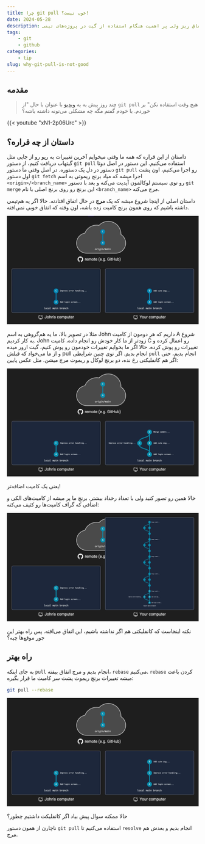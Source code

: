 ```yaml
---
title: چرا git pull خوب نیست؟!
date: 2024-05-28
description: در این نوشته می‌پردازیم به یک اتفاق ریز ولی پر اهمیت هنگام استفاده از گیت در پروژه‌های تیمی.
tags: 
    - git
    - github
categories:
    - tip
slug: why-git-pull-is-not-good
---
```


## مقدمه

> چند روز پیش به یه [ویدیو](https://www.youtube.com/watch?v=xN1-2p06Urc) با عنوان با حال "از `git pull` هیچ وقت استفاده نکن" بر خوردم. با خودم گفتم مگه چه مشکلی می‌تونه داشته باشه؟

{{< youtube "xN1-2p06Urc" >}}

## داستان از چه قراره؟

داستان از این قراره که همه ما وقتی میخوایم آخرین تغییرات یه رپو رو از جایی مثل گیتهاب دریافت کنیم، از دستور `git pull` استفاده می‌کنیم. این دستور در اصل دوتا دستور در دل یک دستوره. در اصل وقتی ما دستور `git pull` رو اجرا می‌کنیم، اون پشت اول دستور `git fetch` اجرا میشه که میاد برنچ ریموتی به اسم `<origin>/<branch_name>` رو توی سیستم لوکالمون آپدیت می‌کنه و بعد با دستور `git merge` این برنچ رو روی برنچ اصلی با نام `<branch_name>` مرج می‌کنه.

داستان اصلی از اینجا شروع میشه که یک **مرج** در حال اتفاق افتادنه. حالا اگر یه هم‌تیمی داشته باشیم که روی همون برنچ کامیت زده باشه، اون وقته که اتفاق خوبی نمی‌افته.

![زمانی که شما دستور pull را اجرا میکنید ولی کامیت دیگری در رپوی ریموت قرار گرفته](1.fa.jpg)

مثلا در تصویر بالا، ما یه هم‌گروهی به اسم John داریم که هر دومون از کامیت A شروع به کار کردیم. John زودتر از ما کار خودش رو انجام داده، کامیت C رو اعمال کرده و تغییرات رو پوش کرده. حالا اگر ما بخوایم تغییرات خودمون رو پوش کنیم، گیت ارور میده و از ما می‌خواد که قبلش pull انجام بدیم. اگر توی چنین شرایطی `pull` انجام بدیم، حتی اگر هم کانفلیکتی رخ نده، دو برنچ لوکال و ریموت مرج میشن. مثل عکس پایین:

![تولید شدن یک کامیت جدید برای merge](2.fa.png)

یعنی یک کامیت اضافه‌تر!

حالا همین رو تصور کنید ولی با تعداد رخداد بیشتر. برنچ ما پر میشه از کامیت‌های الکی و اضافی که گراف کامیت‌ها رو کثیف می‌کنه:

![شلوغ شدن گراف کامیت از کامیت های مرج](3.fa.png)

نکته اینجاست که کانفلیکتی هم اگر نداشته باشیم، این اتفاق می‌افته. پس راه بهتر این جور موقع‌ها چیه؟

## راه بهتر

به جای اینکه `pull` انجام بدیم و مرج اتفاق بیفته، `rebase` می‌کنیم. `rebase` کردن باعث میشه تغییرات برنچ ریموت پشت سر کامیت ما قرار بگیره:


```bash
git pull --rebase
```

![بازسازی برنچ لوکال با کامیت های جدید در برنچ ریموت](4.fa.png)

حالا ممکنه سوال پیش بیاد اگر کانفلیکت داشتیم چطور؟

ناچارن از همون دستور `git pull` استفاده می‌کنیم تا `resolve` انجام بدیم و بعدش هم مرج.

<script src="https://giscus.app/client.js"
        data-repo="ILoveBacteria/ILoveBacteria.github.io"
        data-repo-id="R_kgDOMYiXCg"
        data-category="General"
        data-category-id="DIC_kwDOMYiXCs4ChC_Y"
        data-mapping="pathname"
        data-strict="0"
        data-reactions-enabled="1"
        data-emit-metadata="0"
        data-input-position="top"
        data-theme="dark_dimmed"
        data-lang="en"
        crossorigin="anonymous"
        async>
</script>